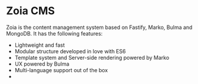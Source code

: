 # Zoia CMS

Zoia is the content management system based on Fastify, Marko, Bulma and MongoDB. It has the following features:

* Lightweight and fast
* Modular structure developed in love with ES6
* Template system and Server-side rendering powered by Marko
* UX powered by Bulma
* Multi-language support out of the box
* 